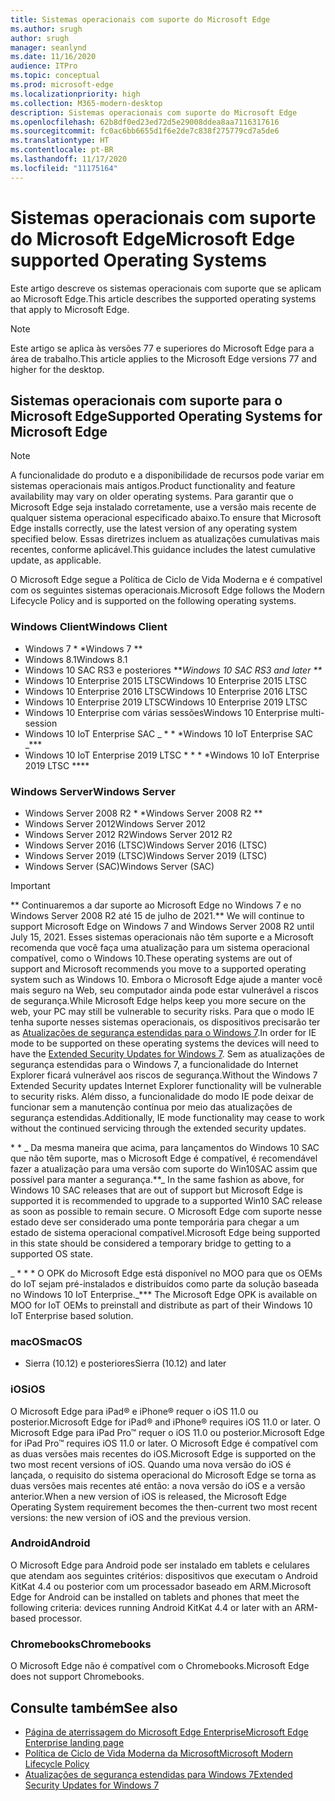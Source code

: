 ```yaml
---
title: Sistemas operacionais com suporte do Microsoft Edge
ms.author: srugh
author: srugh
manager: seanlynd
ms.date: 11/16/2020
audience: ITPro
ms.topic: conceptual
ms.prod: microsoft-edge
ms.localizationpriority: high
ms.collection: M365-modern-desktop
description: Sistemas operacionais com suporte do Microsoft Edge
ms.openlocfilehash: 62b8df0ed23ed72d5e29008ddea8aa7116317616
ms.sourcegitcommit: fc0ac6bb6655d1f6e2de7c838f275779cd7a5de6
ms.translationtype: HT
ms.contentlocale: pt-BR
ms.lasthandoff: 11/17/2020
ms.locfileid: "11175164"
---
```

# <span data-ttu-id="ab706-103">Sistemas operacionais com suporte do Microsoft Edge</span><span class="sxs-lookup"><span data-stu-id="ab706-103">Microsoft Edge supported Operating Systems</span></span>

<span data-ttu-id="ab706-104">Este artigo descreve os sistemas operacionais com suporte que se aplicam ao Microsoft Edge.</span><span class="sxs-lookup"><span data-stu-id="ab706-104">This article describes the supported operating systems that apply to Microsoft Edge.</span></span>

> [!NOTE]
> <span data-ttu-id="ab706-105">Este artigo se aplica às versões 77 e superiores do Microsoft Edge para a área de trabalho.</span><span class="sxs-lookup"><span data-stu-id="ab706-105">This article applies to the Microsoft Edge versions 77 and higher for the desktop.</span></span>

## <span data-ttu-id="ab706-106">Sistemas operacionais com suporte para o Microsoft Edge</span><span class="sxs-lookup"><span data-stu-id="ab706-106">Supported Operating Systems for Microsoft Edge</span></span>

> [!NOTE]
> <span data-ttu-id="ab706-107">A funcionalidade do produto e a disponibilidade de recursos pode variar em sistemas operacionais mais antigos.</span><span class="sxs-lookup"><span data-stu-id="ab706-107">Product functionality and feature availability may vary on older operating systems.</span></span> <span data-ttu-id="ab706-108">Para garantir que o Microsoft Edge seja instalado corretamente, use a versão mais recente de qualquer sistema operacional especificado abaixo.</span><span class="sxs-lookup"><span data-stu-id="ab706-108">To ensure that Microsoft Edge installs correctly, use the latest version of any operating system specified below.</span></span> <span data-ttu-id="ab706-109">Essas diretrizes incluem as atualizações cumulativas mais recentes, conforme aplicável.</span><span class="sxs-lookup"><span data-stu-id="ab706-109">This guidance includes the latest cumulative update, as applicable.</span></span>

<span data-ttu-id="ab706-110">O Microsoft Edge segue a Política de Ciclo de Vida Moderna e é compatível com os seguintes sistemas operacionais.</span><span class="sxs-lookup"><span data-stu-id="ab706-110">Microsoft Edge follows the Modern Lifecycle Policy and is supported on the following operating systems.</span></span>

### <span data-ttu-id="ab706-111">Windows Client</span><span class="sxs-lookup"><span data-stu-id="ab706-111">Windows Client</span></span>

- <span data-ttu-id="ab706-112">Windows 7 \* \*</span><span class="sxs-lookup"><span data-stu-id="ab706-112">Windows 7 \*\*</span></span>
- <span data-ttu-id="ab706-113">Windows 8.1</span><span class="sxs-lookup"><span data-stu-id="ab706-113">Windows 8.1</span></span>
- <span data-ttu-id="ab706-114">Windows 10 SAC RS3 e posteriores \*\*_</span><span class="sxs-lookup"><span data-stu-id="ab706-114">Windows 10 SAC RS3 and later \*\*_</span></span>
- <span data-ttu-id="ab706-115">Windows 10 Enterprise 2015 LTSC</span><span class="sxs-lookup"><span data-stu-id="ab706-115">Windows 10 Enterprise 2015 LTSC</span></span>
- <span data-ttu-id="ab706-116">Windows 10 Enterprise 2016 LTSC</span><span class="sxs-lookup"><span data-stu-id="ab706-116">Windows 10 Enterprise 2016 LTSC</span></span>
- <span data-ttu-id="ab706-117">Windows 10 Enterprise 2019 LTSC</span><span class="sxs-lookup"><span data-stu-id="ab706-117">Windows 10 Enterprise 2019 LTSC</span></span>
- <span data-ttu-id="ab706-118">Windows 10 Enterprise com várias sessões</span><span class="sxs-lookup"><span data-stu-id="ab706-118">Windows 10 Enterprise multi-session</span></span>
- <span data-ttu-id="ab706-119">Windows 10 IoT Enterprise SAC _ \* \* \*</span><span class="sxs-lookup"><span data-stu-id="ab706-119">Windows 10 IoT Enterprise SAC _\*\*\*</span></span>
- <span data-ttu-id="ab706-120">Windows 10 IoT Enterprise 2019 LTSC \* \* \* \*</span><span class="sxs-lookup"><span data-stu-id="ab706-120">Windows 10 IoT Enterprise 2019 LTSC \*\*\*\*</span></span>



### <span data-ttu-id="ab706-121">Windows Server</span><span class="sxs-lookup"><span data-stu-id="ab706-121">Windows Server</span></span>

- <span data-ttu-id="ab706-122">Windows Server 2008 R2 \* \*</span><span class="sxs-lookup"><span data-stu-id="ab706-122">Windows Server 2008 R2 \*\*</span></span>
- <span data-ttu-id="ab706-123">Windows Server 2012</span><span class="sxs-lookup"><span data-stu-id="ab706-123">Windows Server 2012</span></span>
- <span data-ttu-id="ab706-124">Windows Server 2012 R2</span><span class="sxs-lookup"><span data-stu-id="ab706-124">Windows Server 2012 R2</span></span>
- <span data-ttu-id="ab706-125">Windows Server 2016 (LTSC)</span><span class="sxs-lookup"><span data-stu-id="ab706-125">Windows Server 2016 (LTSC)</span></span>
- <span data-ttu-id="ab706-126">Windows Server 2019 (LTSC)</span><span class="sxs-lookup"><span data-stu-id="ab706-126">Windows Server 2019 (LTSC)</span></span>
- <span data-ttu-id="ab706-127">Windows Server (SAC)</span><span class="sxs-lookup"><span data-stu-id="ab706-127">Windows Server (SAC)</span></span>

> [!IMPORTANT]
> <span data-ttu-id="ab706-128">\*\* Continuaremos a dar suporte ao Microsoft Edge no Windows 7 e no Windows Server 2008 R2 até 15 de julho de 2021.</span><span class="sxs-lookup"><span data-stu-id="ab706-128">\*\* We will continue to support Microsoft Edge on Windows 7 and Windows Server 2008 R2 until July 15, 2021.</span></span> <span data-ttu-id="ab706-129">Esses sistemas operacionais não têm suporte e a Microsoft recomenda que você faça uma atualização para um sistema operacional compatível, como o Windows 10.</span><span class="sxs-lookup"><span data-stu-id="ab706-129">These operating systems are out of support and Microsoft recommends you move to a supported operating system such as Windows 10.</span></span> <span data-ttu-id="ab706-130">Embora o Microsoft Edge ajude a manter você mais seguro na Web, seu computador ainda pode estar vulnerável a riscos de segurança.</span><span class="sxs-lookup"><span data-stu-id="ab706-130">While Microsoft Edge helps keep you more secure on the web, your PC may still be vulnerable to security risks.</span></span> <span data-ttu-id="ab706-131">Para que o modo IE tenha suporte nesses sistemas operacionais, os dispositivos precisarão ter as [Atualizações de segurança estendidas para o Windows 7](https://support.microsoft.com/help/4527878/faq-about-extended-security-updates-for-windows-7).</span><span class="sxs-lookup"><span data-stu-id="ab706-131">In order for IE mode to be supported on these operating systems the devices will need to have the [Extended Security Updates for Windows 7](https://support.microsoft.com/help/4527878/faq-about-extended-security-updates-for-windows-7).</span></span> <span data-ttu-id="ab706-132">Sem as atualizações de segurança estendidas para o Windows 7, a funcionalidade do Internet Explorer ficará vulnerável aos riscos de segurança.</span><span class="sxs-lookup"><span data-stu-id="ab706-132">Without the Windows 7 Extended Security updates Internet Explorer functionality will be vulnerable to security risks.</span></span> <span data-ttu-id="ab706-133">Além disso, a funcionalidade do modo IE pode deixar de funcionar sem a manutenção contínua por meio das atualizações de segurança estendidas.</span><span class="sxs-lookup"><span data-stu-id="ab706-133">Additionally, IE mode functionality may cease to work without the continued servicing through the extended security updates.</span></span>  
>
> <span data-ttu-id="ab706-134">\* \* _ Da mesma maneira que acima, para lançamentos do Windows 10 SAC que não têm suporte, mas o Microsoft Edge é compatível, é recomendável fazer a atualização para uma versão com suporte do Win10SAC assim que possível para manter a segurança.</span><span class="sxs-lookup"><span data-stu-id="ab706-134">\*\*_ In the same fashion as above, for Windows 10 SAC releases that are out of support but Microsoft Edge is supported it is recommended to upgrade to a supported Win10 SAC release as soon as possible to remain secure.</span></span> <span data-ttu-id="ab706-135">O Microsoft Edge com suporte nesse estado deve ser considerado uma ponte temporária para chegar a um estado de sistema operacional compatível.</span><span class="sxs-lookup"><span data-stu-id="ab706-135">Microsoft Edge being supported in this state should be considered a temporary bridge to getting to a supported OS state.</span></span>
>
> <span data-ttu-id="ab706-136">_ \* \* \* O OPK do Microsoft Edge está disponível no MOO para que os OEMs do IoT sejam pré-instalados e distribuídos como parte da solução baseada no Windows 10 IoT Enterprise.</span><span class="sxs-lookup"><span data-stu-id="ab706-136">_\*\*\* The Microsoft Edge OPK is available on MOO for IoT OEMs to preinstall and distribute as part of their Windows 10 IoT Enterprise based solution.</span></span>

### <span data-ttu-id="ab706-137">macOS</span><span class="sxs-lookup"><span data-stu-id="ab706-137">macOS</span></span>

- <span data-ttu-id="ab706-138">Sierra (10.12) e posteriores</span><span class="sxs-lookup"><span data-stu-id="ab706-138">Sierra (10.12) and later</span></span>

### <span data-ttu-id="ab706-139">iOS</span><span class="sxs-lookup"><span data-stu-id="ab706-139">iOS</span></span>

<span data-ttu-id="ab706-140">O Microsoft Edge para iPad&reg; e iPhone&reg; requer o iOS 11.0 ou posterior.</span><span class="sxs-lookup"><span data-stu-id="ab706-140">Microsoft Edge for iPad&reg; and iPhone&reg; requires iOS 11.0 or later.</span></span> <span data-ttu-id="ab706-141">O Microsoft Edge para iPad Pro&trade; requer o iOS 11.0 ou posterior.</span><span class="sxs-lookup"><span data-stu-id="ab706-141">Microsoft Edge for iPad Pro&trade; requires iOS 11.0 or later.</span></span> <span data-ttu-id="ab706-142">O Microsoft Edge é compatível com as duas versões mais recentes do iOS.</span><span class="sxs-lookup"><span data-stu-id="ab706-142">Microsoft Edge is supported on the two most recent versions of iOS.</span></span> <span data-ttu-id="ab706-143">Quando uma nova versão do iOS é lançada, o requisito do sistema operacional do Microsoft Edge se torna as duas versões mais recentes até então: a nova versão do iOS e a versão anterior.</span><span class="sxs-lookup"><span data-stu-id="ab706-143">When a new version of iOS is released, the Microsoft Edge Operating System requirement becomes the then-current two most recent versions: the new version of iOS and the previous version.</span></span>

### <span data-ttu-id="ab706-144">Android</span><span class="sxs-lookup"><span data-stu-id="ab706-144">Android</span></span>

<span data-ttu-id="ab706-145">O Microsoft Edge para Android pode ser instalado em tablets e celulares que atendam aos seguintes critérios: dispositivos que executam o Android KitKat 4.4 ou posterior com um processador baseado em ARM.</span><span class="sxs-lookup"><span data-stu-id="ab706-145">Microsoft Edge for Android can be installed on tablets and phones that meet the following criteria: devices running Android KitKat 4.4 or later with an ARM-based processor.</span></span>

### <span data-ttu-id="ab706-146">Chromebooks</span><span class="sxs-lookup"><span data-stu-id="ab706-146">Chromebooks</span></span>

<span data-ttu-id="ab706-147">O Microsoft Edge não é compatível com o Chromebooks.</span><span class="sxs-lookup"><span data-stu-id="ab706-147">Microsoft Edge does not support Chromebooks.</span></span>

## <span data-ttu-id="ab706-148">Consulte também</span><span class="sxs-lookup"><span data-stu-id="ab706-148">See also</span></span>

- [<span data-ttu-id="ab706-149">Página de aterrissagem do Microsoft Edge Enterprise</span><span class="sxs-lookup"><span data-stu-id="ab706-149">Microsoft Edge Enterprise landing page</span></span>](https://aka.ms/EdgeEnterprise)
- [<span data-ttu-id="ab706-150">Política de Ciclo de Vida Moderna da Microsoft</span><span class="sxs-lookup"><span data-stu-id="ab706-150">Microsoft Modern Lifecycle Policy</span></span>](https://support.microsoft.com/help/30881/modern-lifecycle-policy)
- [<span data-ttu-id="ab706-151">Atualizações de segurança estendidas para Windows 7</span><span class="sxs-lookup"><span data-stu-id="ab706-151">Extended Security Updates for Windows 7</span></span>](https://support.microsoft.com/help/4527878/faq-about-extended-security-updates-for-windows-7)
